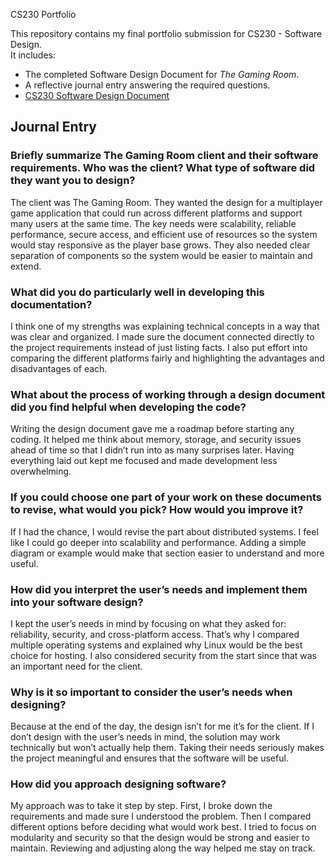  CS230 Portfolio

This repository contains my final portfolio submission for CS230 - Software Design.  
It includes:
- The completed Software Design Document for *The Gaming Room*.
- A reflective journal entry answering the required questions.
- [CS230 Software Design Document](CS230_Software_Design_Document.docx)


## Journal Entry

### Briefly summarize The Gaming Room client and their software requirements. Who was the client? What type of software did they want you to design?
The client was The Gaming Room. They wanted the design for a multiplayer game application that could run across different platforms and support many users at the same time. The key needs were scalability, reliable performance, secure access, and efficient use of resources so the system would stay responsive as the player base grows. They also needed clear separation of components so the system would be easier to maintain and extend.


### What did you do particularly well in developing this documentation?
I think one of my strengths was explaining technical concepts in a way that was clear and organized. I made sure the document connected directly to the project requirements instead of just listing facts. I also put effort into comparing the different platforms fairly and highlighting the advantages and disadvantages of each.

### What about the process of working through a design document did you find helpful when developing the code?
Writing the design document gave me a roadmap before starting any coding. It helped me think about memory, storage, and security issues ahead of time so that I didn’t run into as many surprises later. Having everything laid out kept me focused and made development less overwhelming.

### If you could choose one part of your work on these documents to revise, what would you pick? How would you improve it?
If I had the chance, I would revise the part about distributed systems. I feel like I could go deeper into scalability and performance. Adding a simple diagram or example would make that section easier to understand and more useful.

### How did you interpret the user’s needs and implement them into your software design?
I kept the user’s needs in mind by focusing on what they asked for: reliability, security, and cross-platform access. That’s why I compared multiple operating systems and explained why Linux would be the best choice for hosting. I also considered security from the start since that was an important need for the client.

### Why is it so important to consider the user’s needs when designing?
Because at the end of the day, the design isn’t for me it’s for the client. If I don’t design with the user’s needs in mind, the solution may work technically but won’t actually help them. Taking their needs seriously makes the project meaningful and ensures that the software will be useful.

### How did you approach designing software?
My approach was to take it step by step. First, I broke down the requirements and made sure I understood the problem. Then I compared different options before deciding what would work best. I tried to focus on modularity and security so that the design would be strong and easier to maintain. Reviewing and adjusting along the way helped me stay on track.
